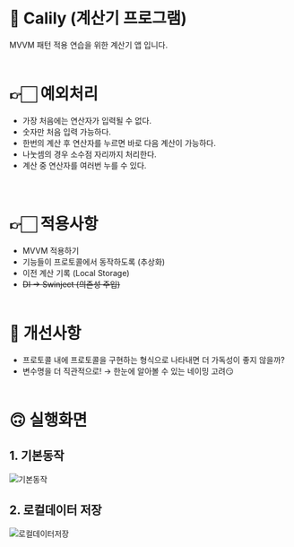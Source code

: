 # 🔢 Calily (계산기 프로그램)
MVVM 패턴 적용 연습을 위한 계산기 앱 입니다.
<br></br>

# 👉🏻 예외처리
- 가장 처음에는 연산자가 입력될 수 없다.
- 숫자만 처음 입력 가능하다.
- 한번의 계산 후 연산자를 누르면 바로 다음 계산이 가능하다.
- 나눗셈의 경우 소수점 자리까지 처리한다.
- 계산 중 연산자를 여러번 누를 수 있다.  
<br></br>

# 👉🏻 적용사항
- MVVM 적용하기
- 기능들이 프로토콜에서 동작하도록 (추상화)
- 이전 계산 기록 (Local Storage)
- ~~DI → Swinject (의존성 주입)~~
<br></br>

# 🤔 개선사항
- 프로토콜 내에 프로토콜을 구현하는 형식으로 나타내면 더 가독성이 좋지 않을까?
- 변수명을 더 직관적으로! → 한눈에 알아볼 수 있는 네이밍 고려😏
<br></br>

# 🙃 실행화면
## 1. 기본동작
![기본동작](https://user-images.githubusercontent.com/76806444/176128134-f4c922c0-47f5-45e2-84f4-158fda5edb94.gif)

## 2. 로컬데이터 저장
![로컬데이터저장](https://user-images.githubusercontent.com/76806444/176128292-9aa6448a-1fe3-4684-849b-bf89c8e20f6d.gif)
